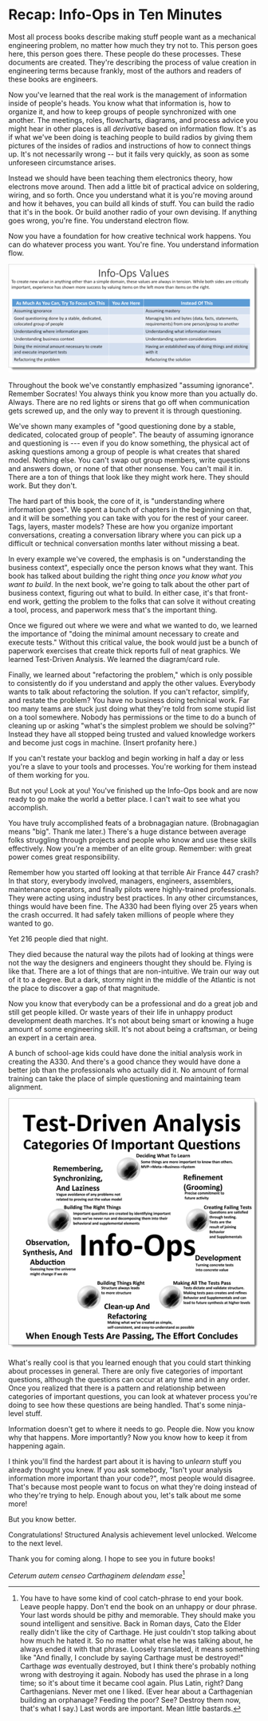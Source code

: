 
# Recap: Info-Ops in Ten Minutes

Most all process books describe making stuff people want as a mechanical engineering problem, no matter how much they try not to. This person goes here, this person goes there. These people do these processes. These documents are created. They're describing the process of value creation in engineering terms because frankly, most of the authors and readers of these books are engineers.

Now you've learned that the real work is the management of information inside of people's heads. You know what that information is, how to organize it, and how to keep groups of people synchronized with one another. The meetings, roles, flowcharts, diagrams, and process advice you might hear in other places is all *derivative* based on information flow. It's as if what we've been doing is teaching people to build radios by giving them pictures of the insides of radios and instructions of how to connect things up. It's not necessarily wrong -- but it fails very quickly, as soon as some unforeseen circumstance arises.

Instead we should have been teaching them electronics theory, how electrons move around. Then add a little bit of practical advice on soldering, wiring, and so forth. Once you understand what it is you're moving around and how it behaves, you can build all kinds of stuff. You can build the radio that it's in the book. Or build another radio of your own devising. If anything goes wrong, you're fine. You understand electron flow.

Now you have a foundation for how creative technical work happens. You can do whatever process you want. You're fine. You understand information flow.

![Remember this?](images/info-ops-values.png)

Throughout the book we've constantly emphasized "assuming ignorance". Remember Socrates! You always think you know more than you actually do. Always. There are no red lights or sirens that go off when communication gets screwed up, and the only way to prevent it is through questioning.

We've shown many examples of "good questioning done by a stable, dedicated, colocated group of people". The beauty of assuming ignorance and questioning is  --- even if you do know something, the physical act of asking questions among a group of people is what creates that shared model. Nothing else. You can't swap out group members, write questions and answers down, or none of that other nonsense. You can't mail it in. There are a ton of things that look like they might work here. They should work. But they don't.

The hard part of this book, the core of it, is "understanding where information goes". We spent a bunch of chapters in the beginning on that, and it will be something you can take with you for the rest of your career. Tags, layers, master models? These are how you organize important conversations, creating a conversation library where you can pick up a difficult or technical conversation months later without missing a beat.

In every example we've covered, the emphasis is on "understanding the business context", especially once the person knows what they want. This book has talked about building the right thing *once you know what you want to build*. In the next book, we're going to talk about the other part of business context, figuring out what to build. In either case, it's that front-end work, getting the problem to the folks that can solve it without creating a tool, process, and paperwork mess that's the important thing.

Once we figured out where we were and what we wanted to do, we learned the importance of "doing the minimal amount necessary to create and execute tests." Without this critical value, the book would just be a bunch of paperwork exercises that create thick reports full of neat graphics. We learned Test-Driven Analysis. We learned the diagram/card rule.

Finally, we learned about "refactoring the problem," which is only possible to consistently do if you understand and apply the other values.  Everybody wants to talk about refactoring the solution. If you can't refactor, simplify, and restate the problem? You have no business doing technical work. Far too many teams are stuck just doing what they're told from some stupid list on a tool somewhere. Nobody has permissions or the time to do a bunch of cleaning up or asking "what's the simplest problem we should be solving?" Instead they have all stopped being trusted and valued knowledge workers and become just cogs in machine. (Insert profanity here.)

If you can't restate your backlog and begin working in half a day or less you're a slave to your tools and processes. You're working for them instead of them working for you.

But not you! Look at you! You've finished up the Info-Ops book and are now ready to go make the world a better place. I can't wait to see what you accomplish.

You have truly accomplished feats of a brobnagagian nature. (Brobnagagian means "big". Thank me later.) There's a huge distance between average folks struggling through projects and people who know and use these skills effectively. Now you're a member of an elite group. Remember: with great power comes great responsibility.

Remember how you started off looking at that terrible Air France 447 crash? In that story, everybody involved, managers, engineers, assemblers, maintenance operators, and finally pilots were highly-trained professionals. They were acting using industry best practices. In any other circumstances, things would have been fine. The A330 had been flying over 25 years when the crash occurred. It had safely taken millions of people where they wanted to go.

Yet 216 people died that night.

They died because the natural way the pilots had of looking at things were not the way the designers and engineers thought they should be. Flying is like that. There are a lot of things that are non-intuitive. We train our way out of it to a degree. But a dark, stormy night in the middle of the Atlantic is not the place to discover a gap of that magnitude.

Now you know that everybody can be a professional and do a great job and still get people killed. Or waste years of their life in unhappy product development death marches. It's not about being smart or knowing a huge amount of some engineering skill. It's not about being a craftsman, or being an expert in a certain area.

A bunch of school-age kids could have done the initial analysis work in creating the A330. And there's a good chance they would have done a better job than the professionals who actually did it. No amount of formal training can take the place of simple questioning and maintaining team alignment.

![How about this one? Remember the TDA Wheel?](images/TDA-Wheel.png)

What's really cool is that you learned enough that you could start thinking about processes in general. There are only five categories of important questions, although the questions can occur at any time and in any order. Once you realized that there is a pattern and relationship between categories of important questions, you can look at whatever process you're doing to see how these questions are being handled. That's some ninja-level stuff.

Information doesn't get to where it needs to go. People die. Now you know why that happens. More importantly? Now you know how to keep it from happening again.

I think you'll find the hardest part about it is having to *unlearn* stuff you already thought you knew. If you ask somebody, "Isn't your analysis information more important than your code?", most people would disagree. That's because most people want to focus on what they're doing instead of who they're trying to help. Enough about you, let's talk about me some more!

But you know better. 

Congratulations! Structured Analysis achievement level unlocked. Welcome to the next level.

Thank you for coming along. I hope to see you in future books!

*Ceterum autem censeo Carthaginem delendam esse*[^25-31]

[^25-31]: You have to have some kind of cool catch-phrase to end your book. Leave people happy. Don't end the book on an unhappy or dour phrase. Your last words should be pithy and memorable. They should make you sound intelligent and sensitive. Back in Roman days, Cato the Elder really didn't like the city of Carthage. He just couldn't stop talking about how much he hated it. So no matter what else he was talking about, he always ended it with that phrase. Loosely translated, it means something like "And finally, I conclude by saying Carthage must be destroyed!" Carthage *was* eventually destroyed, but I think there's probably nothing wrong with destroying it again. Nobody has used the phrase in a long time; so it's about time it became cool again. Plus Latin, right? Dang Carthagenians. Never met one I liked. (Ever hear about a Carthagenian building an orphanage? Feeding the poor? See? Destroy them now, that's what I say.) Last words are important. Mean little bastards.